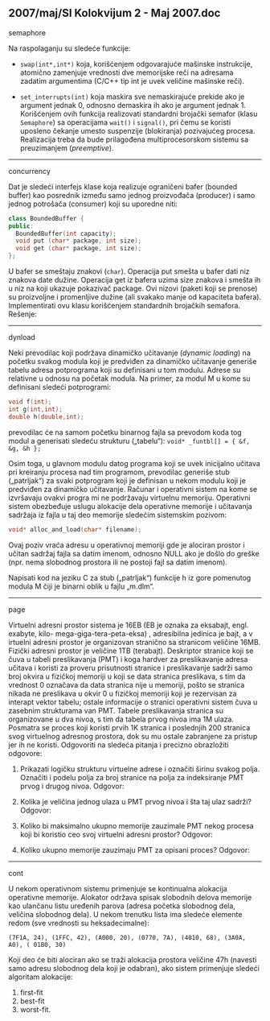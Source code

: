 2007/maj/SI Kolokvijum 2 - Maj 2007.doc
--------------------------------------------------------------------------------
semaphore

Na raspolaganju su sledeće funkcije:
- `swap(int*,int*)` koja,  korišćenjem odgovarajuće mašinske instrukcije,  atomično
zamenjuje vrednosti dve memorijske reči na adresama zadatim argumentima (C/C++
tip int je uvek veličine mašinske reči).

- `set_interrupts(int)` koja maskira sve nemaskirajuće prekide ako je argument
jednak 0, odnosno demaskira ih ako je argument jednak 1.
Korišćenjem ovih funkcija realizovati standardni brojački semafor (klasu
`Semaphore`) sa
operacijama `wait()`  i `signal()`, pri čemu se koristi uposleno čekanje umesto suspenzije
(blokiranja) pozivajućeg procesa. Realizacija treba da bude prilagođena multiprocesorskom
sistemu sa preuzimanjem (*preemptive*).

--------------------------------------------------------------------------------
concurrency

Dat je sledeći interfejs klase koja realizuje ograničeni bafer (bounded buffer) kao posrednik
između samo jednog proizvođača (producer)  i samo jednog potrošača (consumer) koji su
uporedne niti:
```cpp
class BoundedBuffer {
public:
  BoundedBuffer(int capacity);
  void put (char* package, int size);
  void get (char* package, int size);
};
```
U bafer se smeštaju znakovi (`char`). Operacija put smešta u bafer dati niz znakova date
dužine.  Operacija get iz bafera uzima size znakova i smešta ih u niz na koji ukazuje
pokazivač
package. Ovi nizovi (paketi koji se prenose) su proizvoljne i promenljive dužine
(ali svakako manje od kapaciteta bafera).
Implementirati ovu klasu korišćenjem standardnih brojačkih semafora.
Rešenje:

--------------------------------------------------------------------------------
dynload

Neki prevodilac koji podržava dinamičko učitavanje (*dynamic loading*) na početku svakog
modula koji je predviđen za dinamičko učitavanje generiše tabelu adresa potprograma koji su
definisani u tom modulu. Adrese su relativne u odnosu na početak modula. Na primer, za
modul M u kome su definisani sledeći potprogrami:
```cpp
void f(int);
int g(int,int);
double h(double,int);
```
prevodilac će na samom početku binarnog fajla sa prevodom koda tog modul a generisati
sledeću strukturu („tabelu“):
`void* _funtbl[] = { &f, &g, &h };`

Osim toga, u glavnom modulu datog programa koji se uvek inicijalno učitava pri kreiranju
procesa nad tim programom, prevodilac generiše stub („patrljak“) za svaki potprogram koji je
definisan u nekom modulu koji je predviđen za dinamičko učitavanje.
Računar i operativni sistem na kome se izvršavaju ovakvi progra mi ne podržavaju virtuelnu
memoriju.  Operativni sistem obezbeđuje uslugu alokacije dela operativne memorije i
učitavanja sadržaja iz fajla u taj deo memorije sledećim sistemskim pozivom:
```cpp
void* alloc_and_load(char* filename);
```
Ovaj poziv vraća adresu u operativnoj memoriji gde je alociran prostor i učitan sadržaj fajla sa
datim imenom, odnosno NULL ako je došlo do greške (npr. nema slobodnog prostora ili ne
postoji fajl sa datim imenom).

Napisati kod na jeziku C za stub („patrljak“) funkcije
h iz gore pomenutog modula M čiji je
binarni oblik u fajlu „m.dlm“.

--------------------------------------------------------------------------------
page

Virtuelni adresni prostor sistema je 16EB (EB je oznaka za eksabajt, engl. exabyte,  kilo-
mega-giga-tera-peta-eksa)  ,  adresibilna jedinica je bajt, a v irtuelni adresni prostor je
organizovan stranično sa stranicom veličine 16MB. Fizički adresni prostor je veličine 1TB
(terabajt). Deskriptor stranice koji se čuva u tabeli preslikavanja (PMT) i koga hardver za
preslikavanje adresa učitava i koristi za proveru prisutnosti stranice i preslikavanje sadrži
samo broj okvira u fizičkoj memoriji u koji se data stranica preslikava, s tim da vrednost 0
označava da data stranica nije u memoriji, pošto se stranica nikada ne preslikava u okvir 0 u
fizičkoj memoriji koji je rezervisan za interapt vektor tabelu; ostale informacije o stranici
operativni sistem čuva u zasebnim strukturama van PMT. Tabele preslikavanja stranica su
organizovane u dva nivoa, s tim da tabela prvog nivoa ima 1M ulaza. Posmatra se proces koji
koristi prvih 1K stranica i poslednjih 200 stranica svog virtuelnog adresnog prostora, dok su
mu ostale zabranjene za pristup jer ih ne koristi. Odgovoriti na sledeća pitanja i precizno
obrazložiti odgovore:

1. Prikazati logičku strukturu virtuelne adrese i označiti širinu svakog polja. Označiti i
podelu polja za broj stranice na polja za indeksiranje PMT prvog i drugog nivoa.
Odgovor:



2. Kolika je veličina jednog ulaza u PMT prvog nivoa i šta taj ulaz sadrži?
Odgovor:




3. Koliko bi maksimalno ukupno memorije zauzimale PMT nekog procesa koji bi
koristio ceo svoj virtuelni adresni prostor?
Odgovor:




4. Koliko ukupno memorije zauzimaju PMT za opisani proces?
Odgovor:



--------------------------------------------------------------------------------
cont

U nekom operativnom sistemu primenjuje se kontinualna alokacija operativne memorije.
Alokator održava spisak slobodnih delova memorije kao ulančanu listu uređenih parova
(adresa početka slobodnog dela, veličina slobodnog dela). U nekom trenutku lista ima sledeće
elemente redom (sve vrednosti su heksadecimalne):

`(7F1A, 24), (1FFC, 42), (A000, 20), (0770, 7A), (4010, 68), (3A0A, A0), ( 01B0, 30)`

Koji deo će biti alociran ako se traži alokacija prostora veličine 47h (navesti samo adresu
slobodnog dela koji je odabran), ako sistem primenjuje sledeći algoritam alokacije:
1. first-fit
2. best-fit
3. worst-fit.
